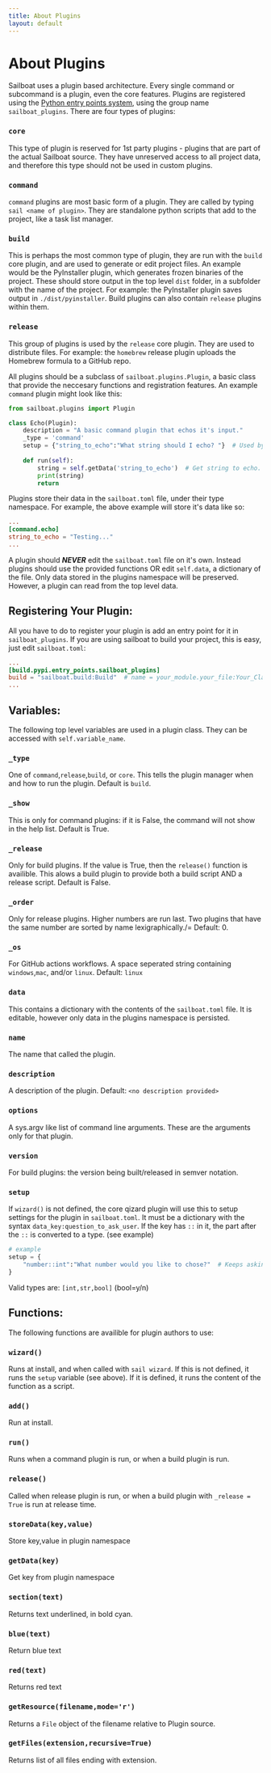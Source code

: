 ```yaml
---
title: About Plugins
layout: default
---
```

# About Plugins
Sailboat uses a plugin based architecture. Every single command or subcommand is a plugin, even the core features. Plugins are registered using the [Python entry points system](https://amir.rachum.com/blog/2017/07/28/python-entry-points/), using the group name `sailboat_plugins`. There are four types of plugins:
### `core`
This type of plugin is reserved for 1st party plugins - plugins that are part of the actual Sailboat source. They have unreserved access to all project data, and therefore this type should not be used in custom plugins.
### `command`
`command` plugins are most basic form of a plugin. They are called by typing `sail <name of plugin>`. They are standalone python scripts that add to the project, like a task list manager.
### `build`
This is perhaps the most common type of plugin, they are run with the `build` core plugin, and are used to generate or edit project files. An example would be the PyInstaller plugin, which generates frozen binaries of the project. These should store output in the top level `dist` folder, in a subfolder with the name of the project. For example: the PyInstaller plugin saves output in `./dist/pyinstaller`. Build plugins can also contain `release` plugins within them.
### `release`
This group of plugins is used by the `release` core plugin. They are used to distribute files. For example: the `homebrew` release plugin uploads the Homebrew formula to a GitHub repo.

All plugins should be a subclass of `sailboat.plugins.Plugin`, a basic class that provide the neccesary functions and registration features. An example `command` plugin might look like this:
```python
from sailboat.plugins import Plugin

class Echo(Plugin):
	description = "A basic command plugin that echos it's input."
	_type = 'command'
	setup = {"string_to_echo":"What string should I echo? "}  # Used by wizard
    
	def run(self):
		string = self.getData('string_to_echo')  # Get string to echo.
		print(string)
		return
```
Plugins store their data in the `sailboat.toml` file, under their type namespace. For example, the above example will store it's data like so:
```toml
...
[command.echo]
string_to_echo = "Testing..."
...
```
A plugin should ***NEVER*** edit the `sailboat.toml` file on it's own. Instead plugins should use the provided functions OR edit `self.data`, a dictionary of the file. Only data stored in the plugins namespace will be preserved. However, a plugin can read from the top level data.

## Registering Your Plugin:
All you have to do to register your plugin is add an entry point for it in `sailboat_plugins`. If you are using sailboat to build your project, this is easy, just edit `sailboat.toml`:
```toml
...
[build.pypi.entry_points.sailboat_plugins]
build = "sailboat.build:Build"  # name = your_module.your_file:Your_Class
...
```
## Variables:
The following top level variables are used in a plugin class. They can be accessed with `self.variable_name`.

### `_type`
One of `command`,`release`,`build`, or `core`. This tells the plugin manager when and how to run the plugin.
Default is `build`.

### `_show`
This is only for command plugins: if it is False, the command will not show in the help list. Default is True.

### `_release`
Only for build plugins. If the value is True, then the `release()` function is availible. This alows a build plugin to provide both a build script AND a release script. Default is False.

### `_order`
Only for release plugins. Higher numbers are run last. Two plugins that have the same number are sorted by name lexigraphically./= Default: 0.

### `_os`
For GitHub actions workflows. A space seperated string containing `windows`,`mac`, and/or `linux`. Default: `linux`

### `data`
This contains a dictionary with the contents of the `sailboat.toml` file. It is editable, however only data in the plugins namespace is persisted.

### `name`
The name that called the plugin.

### `description`
A description of the plugin. Default: `<no description provided>`

### `options`
A sys.argv like list of command line arguments. These are the arguments only for that plugin.

### `version`
For build plugins: the version being built/released in semver notation.

### `setup`
If `wizard()` is not defined, the core qizard plugin will use this to setup settings for the plugin in `sailboat.toml`.
It must be a dictionary with the syntax `data_key:question_to_ask_user`. If the key has `::` in it, the part after the `::` is converted to a type. (see example)
```python
# example
setup = {
	"number::int":"What number would you like to chose?"  # Keeps asking until int.
}
```
Valid types are: `[int,str,bool]` (bool=y/n)

## Functions:
The following functions are availible for plugin authors to use:

### `wizard()`
Runs at install, and when called with `sail wizard`.
If this is not defined, it runs the `setup` variable (see above). If it is defined, it runs the content of the function as a script.

### `add()`
Run at install.

### `run()`
Runs when a command plugin is run, or when a build plugin is run.

### `release()`
Called when release plugin is run, or when a build plugin with `_release = True` is run at release time.

### `storeData(key,value)`
Store key,value in plugin namespace

### `getData(key)`
Get key from plugin namespace

### `section(text)`
Returns text underlined, in bold cyan.

### `blue(text)`
Return blue text

### `red(text)`
Returns red text

### `getResource(filename,mode='r')`
Returns a `File` object of the filename relative to Plugin source.

### `getFiles(extension,recursive=True)`
Returns list of all files ending with extension.

